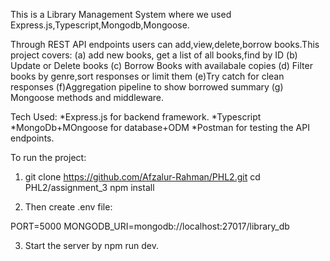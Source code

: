 This is a Library Management System where we used Express.js,Typescript,Mongodb,Mongoose.

Through REST API endpoints users can add,view,delete,borrow books.This project covers:
(a) add new books, get a list of all books,find by ID
(b) Update or Delete books
(c) Borrow Books with availabale copies
(d) Filter books by genre,sort responses or limit them
(e)Try catch for clean responses
(f)Aggregation pipeline to show borrowed summary
(g) Mongoose methods and middleware.

Tech Used:
*Express.js for backend framework.
*Typescript
*MongoDb+MOngoose for database+ODM
*Postman for testing the API endpoints.

To run the project:

1. git clone https://github.com/Afzalur-Rahman/PHL2.git
   cd PHL2/assignment_3
   npm install

2. Then create .env file:

PORT=5000
MONGODB_URI=mongodb://localhost:27017/library_db

3. Start the server by npm run dev.
